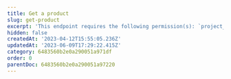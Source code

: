 ```yaml
---
title: Get a product
slug: get-product
excerpt: 'This endpoint requires the following permission(s): `project_configuration:products:read`.'
hidden: false
createdAt: '2023-04-12T15:55:05.236Z'
updatedAt: '2023-06-09T17:29:22.415Z'
category: 6483560b2e0a290051a971df
order: 0
parentDoc: 6483560b2e0a290051a97220
---
```

